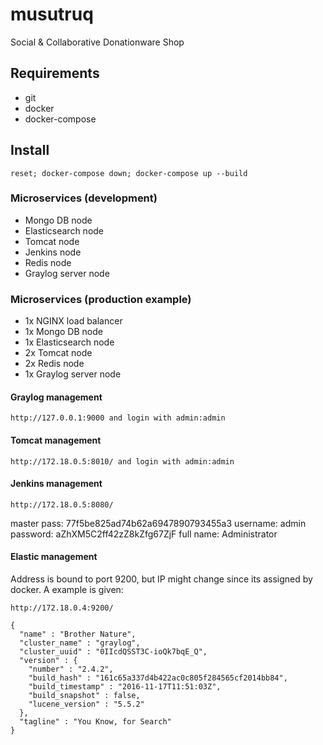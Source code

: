 # musutruq

Social & Collaborative Donationware Shop

## Requirements

 * git
 * docker
 * docker-compose

## Install

```
reset; docker-compose down; docker-compose up --build
```

### Microservices (development)

* Mongo DB node
* Elasticsearch node
* Tomcat node
* Jenkins node
* Redis node
* Graylog server node


### Microservices (production example)
* 1x NGINX load balancer
* 1x Mongo DB node
* 1x Elasticsearch node
* 2x Tomcat node
* 2x Redis node
* 1x Graylog server node

#### Graylog management

```
http://127.0.0.1:9000 and login with admin:admin
```

#### Tomcat management

```
http://172.18.0.5:8010/ and login with admin:admin
```

#### Jenkins management

```
http://172.18.0.5:8080/
```

master pass: 77f5be825ad74b62a6947890793455a3
username: admin
password: aZhXM5C2ff42zZ8kZfg67ZjF
full name: Administrator


#### Elastic management

Address is bound to port 9200, but IP might change since its assigned by docker. A example is given:
```
http://172.18.0.4:9200/
```

```
{
  "name" : "Brother Nature",
  "cluster_name" : "graylog",
  "cluster_uuid" : "0IIcdQSST3C-ioQk7bqE_Q",
  "version" : {
    "number" : "2.4.2",
    "build_hash" : "161c65a337d4b422ac0c805f284565cf2014bb84",
    "build_timestamp" : "2016-11-17T11:51:03Z",
    "build_snapshot" : false,
    "lucene_version" : "5.5.2"
  },
  "tagline" : "You Know, for Search"
}
```
